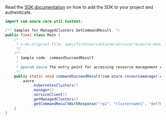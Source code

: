 Read the [SDK documentation](https://github.com/Azure/azure-sdk-for-java/blob/azure-resourcemanager_2.15.0/sdk/resourcemanager/azure-resourcemanager/README.md) on how to add the SDK to your project and authenticate.

```java
import com.azure.core.util.Context;

/** Samples for ManagedClusters GetCommandResult. */
public final class Main {
    /*
     * x-ms-original-file: specification/containerservice/resource-manager/Microsoft.ContainerService/stable/2022-04-01/examples/RunCommandResultSucceed.json
     */
    /**
     * Sample code: commandSucceedResult.
     *
     * @param azure The entry point for accessing resource management APIs in Azure.
     */
    public static void commandSucceedResult(com.azure.resourcemanager.AzureResourceManager azure) {
        azure
            .kubernetesClusters()
            .manager()
            .serviceClient()
            .getManagedClusters()
            .getCommandResultWithResponse("rg1", "clustername1", "def7b3ea71bd4f7e9d226ddbc0f00ad9", Context.NONE);
    }
}
```

